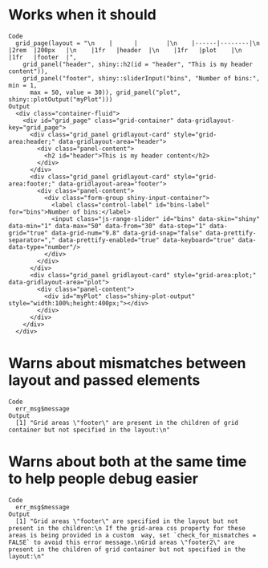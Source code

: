 # Works when it should

    Code
      grid_page(layout = "\n    |      |        |\n    |------|--------|\n    |2rem  |200px   |\n    |1fr   |header  |\n    |1fr   |plot    |\n    |1fr   |footer  |",
        grid_panel("header", shiny::h2(id = "header", "This is my header content")),
        grid_panel("footer", shiny::sliderInput("bins", "Number of bins:", min = 1,
          max = 50, value = 30)), grid_panel("plot", shiny::plotOutput("myPlot")))
    Output
      <div class="container-fluid">
        <div id="grid_page" class="grid-container" data-gridlayout-key="grid_page">
          <div class="grid_panel gridlayout-card" style="grid-area:header;" data-gridlayout-area="header">
            <div class="panel-content">
              <h2 id="header">This is my header content</h2>
            </div>
          </div>
          <div class="grid_panel gridlayout-card" style="grid-area:footer;" data-gridlayout-area="footer">
            <div class="panel-content">
              <div class="form-group shiny-input-container">
                <label class="control-label" id="bins-label" for="bins">Number of bins:</label>
                <input class="js-range-slider" id="bins" data-skin="shiny" data-min="1" data-max="50" data-from="30" data-step="1" data-grid="true" data-grid-num="9.8" data-grid-snap="false" data-prettify-separator="," data-prettify-enabled="true" data-keyboard="true" data-data-type="number"/>
              </div>
            </div>
          </div>
          <div class="grid_panel gridlayout-card" style="grid-area:plot;" data-gridlayout-area="plot">
            <div class="panel-content">
              <div id="myPlot" class="shiny-plot-output" style="width:100%;height:400px;"></div>
            </div>
          </div>
        </div>
      </div>

# Warns about mismatches between layout and passed elements

    Code
      err_msg$message
    Output
      [1] "Grid areas \"footer\" are present in the children of grid container but not specified in the layout:\n"

# Warns about both at the same time to help people debug easier

    Code
      err_msg$message
    Output
      [1] "Grid areas \"footer\" are specified in the layout but not present in the children:\n If the grid-area css property for these areas is being provided in a custom  way, set `check_for_mismatches = FALSE` to avoid this error message.\nGrid areas \"footer2\" are present in the children of grid container but not specified in the layout:\n"

